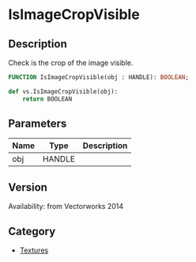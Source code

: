 # IsImageCropVisible

## Description
Check is the crop of the image visible.

```pascal
FUNCTION IsImageCropVisible(obj : HANDLE): BOOLEAN;
```

```python
def vs.IsImageCropVisible(obj):
    return BOOLEAN
```

## Parameters
|Name|Type|Description|
|---|---|---|
|obj|HANDLE|   |

## Version
Availability: from Vectorworks 2014

## Category
* [Textures](../Categories/Textures.md)
